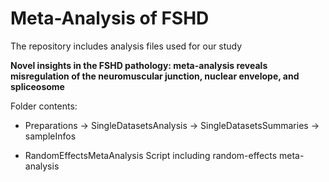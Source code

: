 # Meta-Analysis of FSHD

The repository includes analysis files used for our study

**Novel insights in the FSHD pathology: meta-analysis reveals misregulation of the neuromuscular junction, nuclear envelope, and spliceosome**


Folder contents:

- Preparations
  -> SingleDatasetsAnalysis
  -> SingleDatasetsSummaries
  -> sampleInfos

- RandomEffectsMetaAnalysis
  Script including random-effects meta-analysis